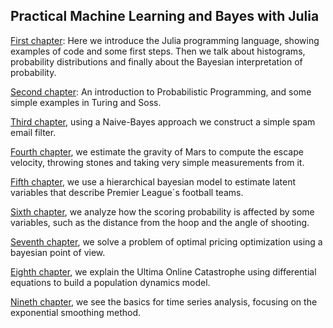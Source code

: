 ## Practical Machine Learning and Bayes with Julia

[First chapter](https://lambdaclass.com/machine_learning_bayesianism_with_julia/introduction/intro_julia_and_bayes.jl.html):
 Here we introduce the Julia programming language, showing examples of code and some first steps. Then we talk about histograms, probability distributions and  finally about the Bayesian interpretation of probability.

[Second chapter](https://lambdaclass.com/machine_learning_bayesianism_with_julia/introduction/prob_prog.jl.html): An introduction to Probabilistic Programming, and some simple examples in Turing and Soss.

[Third chapter](https://lambdaclass.com/machine_learning_bayesianism_with_julia/naive_bayes/spam_filter.jl.html), using a Naive-Bayes approach we construct a simple spam email filter.

[Fourth chapter](https://lambdaclass.com/machine_learning_bayesianism_with_julia/gravity_exercise/gravity_exercise.jl.html), we estimate the gravity of Mars to compute the escape velocity, throwing stones and taking very simple measurements from it.

[Fifth chapter](https://lambdaclass.com/machine_learning_bayesianism_with_julia/football_analysis/football-analysis-chapter.jl.html), we use a hierarchical bayesian model to estimate latent variables that describe Premier League´s football teams.

[Sixth chapter](https://lambdaclass.com/machine_learning_bayesianism_with_julia/basketball_scoring/basketball_shots.jl.html), we analyze how the scoring probability is affected by some variables, such as the distance from the hoop and the angle of shooting.

[Seventh chapter](https://lambdaclass.com/machine_learning_bayesianism_with_julia/optimal_pricing/optimal-pricing-chapter.jl.html), we solve a problem of optimal pricing optimization using a bayesian point of view.

[Eighth chapter](https://lambdaclass.com/machine_learning_bayesianism_with_julia/ultima_online_chapter/ultima_online_chapter.jl.html), we explain the Ultima Online Catastrophe using differential equations to build a population dynamics model.

[Nineth chapter](https://lambdaclass/machine_learning_bayesianism_with_julia/time_series/time_series_chapter.jl.html), we see the basics for time series analysis, focusing on the exponential smoothing method.
